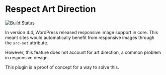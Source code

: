 # Respect Art Direction

[![Build Status](https://travis-ci.org/desrosj/respect-art-direction.svg?branch=master)](https://travis-ci.org/desrosj/respect-art-direction)

In version 4.4, WordPress released responsive image support in core. This meant
sites would automatically benefit from responsive images through the `src-set`
attribute.

However, this feature does not account for art direction, a common problem in
responsive design.

This plugin is a proof of concept for a way to solve this.
